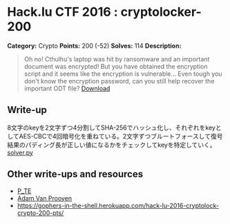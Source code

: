 # Hack.lu CTF 2016 : cryptolocker-200

**Category:** Crypto
**Points:** 200 (-52)
**Solves:** 114
**Description:**

> Oh no! Cthulhu's laptop was hit by ransomware and an important document was encrypted! But you have obtained the encryption script and it seems like the encryption is vulnerable...
> Even tough you don't know the encryption password, can you still help recover the important ODT file?
> [Download](cryptolocker.zip)

## Write-up
8文字のkeyを2文字ずつ4分割してSHA-256でハッシュ化し、それぞれをkeyとしてAES-CBCで4回暗号化を重ねている。2文字ずつブルートフォースして復号結果のパディング長が正しい値になるかをチェックしてkeyを特定していく。
[solver.py](solver.py)

## Other write-ups and resources

* [P_TE](https://p-te.fr/2016/10/20/hack-lu-cryptolocker/)
* [Adam Van Prooyen](http://van.prooyen.com/cryptography/2016/10/20/cryptolocker-Writeup.html)
* https://gophers-in-the-shell.herokuapp.com/hack-lu-2016-cryptolock-crypto-200-pts/
